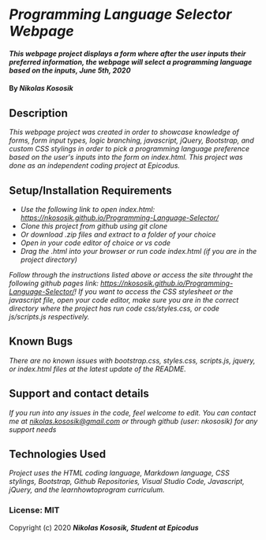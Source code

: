 # _Programming Language Selector Webpage_

#### _This webpage project displays a form where after the user inputs their preferred information, the webpage will select a programming language based on the inputs, June 5th, 2020_

#### By _**Nikolas Kososik**_

## Description

_This webpage project was created in order to showcase knowledge of forms, form input types, logic branching, javascript, jQuery, Bootstrap, and custom CSS stylings in order to pick a programming language preference based on the user's inputs into the form on index.html. This project was done as an independent coding project at Epicodus._

## Setup/Installation Requirements

* _Use the following link to open index.html: https://nkososik.github.io/Programming-Language-Selector/_
* _Clone this project from github using git clone_
* _Or download .zip files and extract to a folder of your choice_
* _Open in your code editor of choice or vs code_
* _Drag the .html into your browser or run code index.html (if you are in the project directory)_

_Follow through the instructions listed above or access the site throught the following github pages link: https://nkososik.github.io/Programming-Language-Selector/! If you want to access the CSS stylesheet or the javascript file, open your code editor, make sure you are in the correct directory where the project has  run code css/styles.css, or code js/scripts.js respectively._

## Known Bugs

_There are no known issues with bootstrap.css, styles.css, scripts.js, jquery, or index.html files at the latest update of the README._

## Support and contact details

_If you run into any issues in the code, feel welcome to edit. You can contact me at nikolas.kososik@gmail.com or through github (user: nkososik) for any support needs_

## Technologies Used

_Project uses the HTML coding language, Markdown language, CSS stylings, Bootstrap, Github Repositories, Visual Studio Code, Javascript, jQuery, and the learnhowtoprogram curriculum._

### License: MIT

Copyright (c) 2020 **_Nikolas Kososik, Student at Epicodus_**
